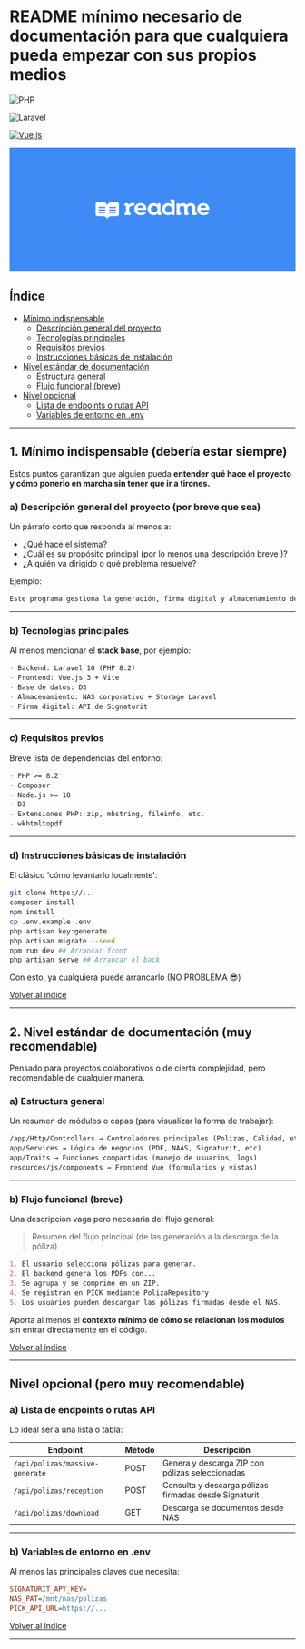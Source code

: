# README mínimo necesario de documentación para que cualquiera pueda empezar con sus propios medios

![PHP](https://shields.io/badge/-PHP-3776AB?style=flat&logo=php)

![Laravel](https://img.shields.io/badge/Laravel-10-red)

[![Vue.js](https://img.shields.io/badge/Vue.js-4FC08D?logo=vuedotjs&logoColor=fff)](#)


![Logo de readme][imagen1]

[imagen1]: ./assets/l1N10XpkhNLh0ars7Xcf7FHVkhs.svg

## Índice

- [Mínimo indispensable](#1-mínimo-indispensable-debería-estar-siempre)
  - [Descripción general del proyecto](#a-descripción-general-del-proyecto-por-breve-que-sea)
  - [Tecnologías principales](#b-tecnologías-principales)
  - [Requisitos previos](#c-requisitos-previos)
  - [Instrucciones básicas de instalación](#d-instrucciones-básicas-de-instalación)
- [Nivel estándar de documentación](#2-nivel-estándar-de-documentación-muy-recomendable)
  - [Estructura general](#a-estructura-general)
  - [Flujo funcional (breve)](#b-flujo-funcional-breve)
- [Nivel opcional](#nivel-opcional-pero-muy-recomendable)
  - [Lista de endpoints o rutas API](#a-lista-de-endpoints-o-rutas-api)
  - [Variables de entorno en .env](#b-variables-de-entorno-en-env)
  
---

## 1. Mínimo indispensable (debería estar siempre)

Estos puntos garantizan que alguien pueda **entender qué hace el proyecto y cómo ponerlo en marcha sin tener que ir a tirones.**

### a) Descripción general del proyecto (por breve que sea)

Un párrafo corto que responda al menos a:

- ¿Qué hace el sistema?
- ¿Cuál es su propósito principal (por lo menos una descripción breve )?
- ¿A quién va dirigido o qué problema resuelve?

Ejemplo:

```markdown
Este programa gestiona la generación, firma digital y almacenamiento de pólizas en formato PDF para su posterior envío y archivo usando (PICK y NAS).
```

---

### b) Tecnologías principales

Al menos mencionar el **stack base**, por ejemplo:

```markdown
- Backend: Laravel 10 (PHP 8.2)
- Frontend: Vue.js 3 + Vite
- Base de datos: D3
- Almacenamiento: NAS corporativo + Storage Laravel
- Firma digital: API de Signaturit
```

---

### c) Requisitos previos

Breve lista de dependencias del entorno:

```markdown
- PHP >= 8.2
- Composer
- Node.js >= 18
- D3
- Extensiones PHP: zip, mbstring, fileinfo, etc.
- wkhtmltopdf
```

---

### d) Instrucciones básicas de instalación

El clásico 'cómo levantarlo localmente':

```bash
git clone https://...
composer install
npm install
cp .env.example .env 
php artisan key:generate
php artisan migrate --seed
npm run dev ## Arrancar front
php artisan serve ## Arrancar el back
```

Con esto, ya cualquiera puede arrancarlo (NO PROBLEMA 😎)

[Volver al índice](#índice)

---

## 2. Nivel estándar de documentación (muy recomendable)

Pensado para proyectos colaborativos o de cierta complejidad, pero recomendable de cualquier manera.

### a) Estructura general

Un resumen de módulos o capas (para visualizar la forma de trabajar):

```markdown
/app/Http/Controllers → Controladores principales (Polizas, Calidad, etc.)
app/Services → Lógica de negocios (PDF, NAAS, Signaturit, etc)
app/Traits → Funciones compartidas (manejo de usuarios, logs)
resources/js/components → Frontend Vue (formularios y vistas)
```

---

### b) Flujo funcional (breve)

Una descripción vaga pero necesaria del flujo general:

> Resumen del flujo principal (de las generación a la descarga de la póliza)

```markdown
1. El usuario selecciona pólizas para generar.
2. El backend genera los PDFs con...
3. Se agrupa y se comprime en un ZIP.
4. Se registran en PICK mediante PolizaRepository
5. Los usuarios pueden descargar las pólizas firmadas desde el NAS.
```

Aporta al menos el **contexto mínimo de cómo se relacionan los módulos** sin entrar directamente en el código.

[Volver al índice](#índice)

---

## Nivel opcional (pero muy recomendable)

### a) Lista de endpoints o rutas API

Lo ideal sería una lista o tabla:

| **Endpoint** | **Método** | **Descripción** |
| ------------ | ---------- | --------------- |
| `/api/polizas/massive-generate` | POST | Genera y descarga ZIP con pólizas seleccionadas |
| `/api/polizas/reception` | POST | Consulta y descarga pólizas firmadas desde Signaturit |
| `/api/polizas/download` | GET | Descarga se documentos desde NAS |

---

### b) Variables de entorno en .env

Al menos las principales claves que necesita:

```ini
SIGNATURIT_APY_KEY= 
NAS_PAT=/mnt/nas/polizas
PICK_API_URL=https://...
```

[Volver al índice](#índice)

---
